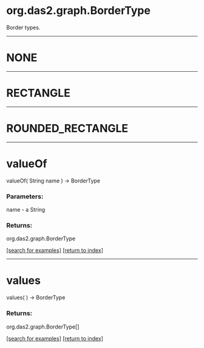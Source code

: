 # org.das2.graph.BorderType

Border types.

***
<a name="NONE"></a>
# NONE



***
<a name="RECTANGLE"></a>
# RECTANGLE



***
<a name="ROUNDED_RECTANGLE"></a>
# ROUNDED_RECTANGLE



***
<a name="valueOf"></a>
# valueOf
valueOf( String name ) &rarr; BorderType



### Parameters:
name - a String

### Returns:
org.das2.graph.BorderType


<a href="https://github.com/autoplot/dev/search?q=valueOf&unscoped_q=valueOf">[search for examples]</a>
<a href="https://github.com/autoplot/documentation/blob/master/javadoc/index-all.md">[return to index]</a>

***
<a name="values"></a>
# values
values(  ) &rarr; BorderType



### Returns:
org.das2.graph.BorderType[]


<a href="https://github.com/autoplot/dev/search?q=values&unscoped_q=values">[search for examples]</a>
<a href="https://github.com/autoplot/documentation/blob/master/javadoc/index-all.md">[return to index]</a>

